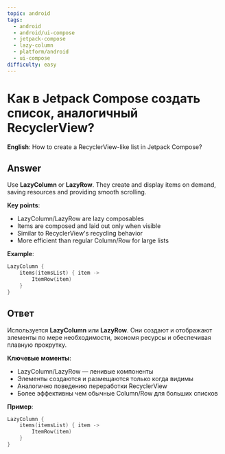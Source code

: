 ```yaml
---
topic: android
tags:
  - android
  - android/ui-compose
  - jetpack-compose
  - lazy-column
  - platform/android
  - ui-compose
difficulty: easy
---
```


# Как в Jetpack Compose создать список, аналогичный RecyclerView?

**English**: How to create a RecyclerView-like list in Jetpack Compose?

## Answer

Use **LazyColumn** or **LazyRow**. They create and display items on demand, saving resources and providing smooth scrolling.

**Key points**:
- LazyColumn/LazyRow are lazy composables
- Items are composed and laid out only when visible
- Similar to RecyclerView's recycling behavior
- More efficient than regular Column/Row for large lists

**Example**:
```kotlin
LazyColumn {
    items(itemsList) { item ->
        ItemRow(item)
    }
}
```

## Ответ

Используется **LazyColumn** или **LazyRow**. Они создают и отображают элементы по мере необходимости, экономя ресурсы и обеспечивая плавную прокрутку.

**Ключевые моменты**:
- LazyColumn/LazyRow — ленивые компоненты
- Элементы создаются и размещаются только когда видимы
- Аналогично поведению переработки RecyclerView
- Более эффективны чем обычные Column/Row для больших списков

**Пример**:
```kotlin
LazyColumn {
    items(itemsList) { item ->
        ItemRow(item)
    }
}
```

